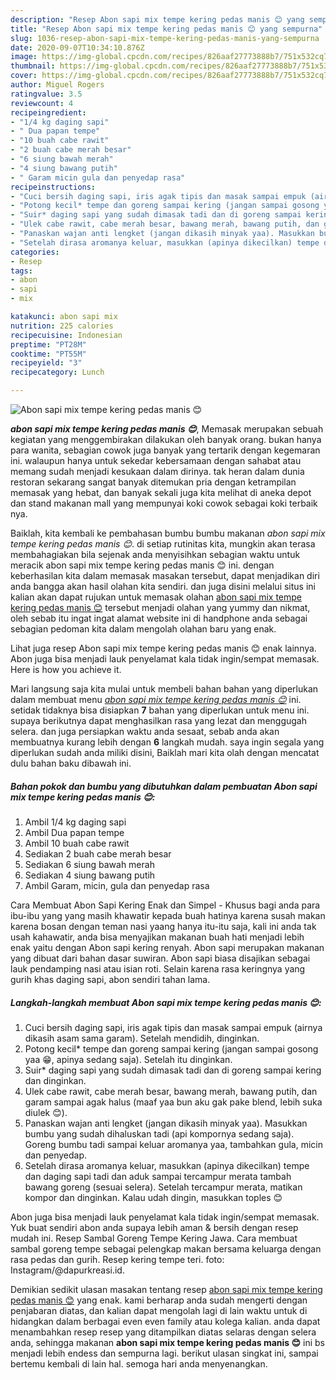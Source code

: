 ```yaml
---
description: "Resep Abon sapi mix tempe kering pedas manis 😊 yang sempurna"
title: "Resep Abon sapi mix tempe kering pedas manis 😊 yang sempurna"
slug: 1036-resep-abon-sapi-mix-tempe-kering-pedas-manis-yang-sempurna
date: 2020-09-07T10:34:10.876Z
image: https://img-global.cpcdn.com/recipes/826aaf27773888b7/751x532cq70/abon-sapi-mix-tempe-kering-pedas-manis-😊-foto-resep-utama.jpg
thumbnail: https://img-global.cpcdn.com/recipes/826aaf27773888b7/751x532cq70/abon-sapi-mix-tempe-kering-pedas-manis-😊-foto-resep-utama.jpg
cover: https://img-global.cpcdn.com/recipes/826aaf27773888b7/751x532cq70/abon-sapi-mix-tempe-kering-pedas-manis-😊-foto-resep-utama.jpg
author: Miguel Rogers
ratingvalue: 3.5
reviewcount: 4
recipeingredient:
- "1/4 kg daging sapi"
- " Dua papan tempe"
- "10 buah cabe rawit"
- "2 buah cabe merah besar"
- "6 siung bawah merah"
- "4 siung bawang putih"
- " Garam micin gula dan penyedap rasa"
recipeinstructions:
- "Cuci bersih daging sapi, iris agak tipis dan masak sampai empuk (airnya dikasih asam sama garam). Setelah mendidih, dinginkan."
- "Potong kecil* tempe dan goreng sampai kering (jangan sampai gosong yaa 😁, apinya sedang saja). Setelah itu dinginkan."
- "Suir* daging sapi yang sudah dimasak tadi dan di goreng sampai kering dan dinginkan."
- "Ulek cabe rawit, cabe merah besar, bawang merah, bawang putih, dan garam sampai agak halus (maaf yaa bun aku gak pake blend, lebih suka diulek 😊)."
- "Panaskan wajan anti lengket (jangan dikasih minyak yaa). Masukkan bumbu yang sudah dihaluskan tadi (api kompornya sedang saja). Goreng bumbu tadi sampai keluar aromanya yaa, tambahkan gula, micin dan penyedap."
- "Setelah dirasa aromanya keluar, masukkan (apinya dikecilkan) tempe dan daging sapi tadi dan aduk sampai tercampur merata tambah bawang goreng (sesuai selera). Setelah tercampur merata, matikan kompor dan dinginkan. Kalau udah dingin, masukkan toples 😊"
categories:
- Resep
tags:
- abon
- sapi
- mix

katakunci: abon sapi mix 
nutrition: 225 calories
recipecuisine: Indonesian
preptime: "PT28M"
cooktime: "PT55M"
recipeyield: "3"
recipecategory: Lunch

---
```



![Abon sapi mix tempe kering pedas manis 😊](https://img-global.cpcdn.com/recipes/826aaf27773888b7/751x532cq70/abon-sapi-mix-tempe-kering-pedas-manis-😊-foto-resep-utama.jpg)

<b><i>abon sapi mix tempe kering pedas manis 😊</i></b>, Memasak merupakan sebuah kegiatan yang menggembirakan dilakukan oleh banyak orang. bukan hanya para wanita, sebagian cowok juga banyak yang tertarik dengan kegemaran ini. walaupun hanya untuk sekedar kebersamaan dengan sahabat atau memang sudah menjadi kesukaan dalam dirinya. tak heran dalam dunia restoran sekarang sangat banyak ditemukan pria dengan ketrampilan memasak yang hebat, dan banyak sekali juga kita melihat di aneka depot dan stand makanan mall yang mempunyai koki cowok sebagai koki terbaik nya.

Baiklah, kita kembali ke pembahasan bumbu bumbu makanan <i>abon sapi mix tempe kering pedas manis 😊</i>. di setiap rutinitas kita, mungkin akan terasa membahagiakan bila sejenak anda menyisihkan sebagian waktu untuk meracik abon sapi mix tempe kering pedas manis 😊 ini. dengan keberhasilan kita dalam memasak masakan tersebut, dapat menjadikan diri anda bangga akan hasil olahan kita sendiri. dan juga disini melalui situs ini kalian akan dapat rujukan untuk memasak olahan <u>abon sapi mix tempe kering pedas manis 😊</u> tersebut menjadi olahan yang yummy dan nikmat, oleh sebab itu ingat ingat alamat website ini di handphone anda sebagai sebagian pedoman kita dalam mengolah olahan baru yang enak.

Lihat juga resep Abon sapi mix tempe kering pedas manis 😊 enak lainnya. Abon juga bisa menjadi lauk penyelamat kala tidak ingin/sempat memasak. Here is how you achieve it.


Mari langsung saja kita mulai untuk membeli bahan bahan yang diperlukan dalam membuat menu <u><i>abon sapi mix tempe kering pedas manis 😊</i></u> ini. setidak tidaknya bisa disiapkan <b>7</b> bahan yang diperlukan untuk menu ini. supaya berikutnya dapat menghasilkan rasa yang lezat dan menggugah selera. dan juga persiapkan waktu anda sesaat, sebab anda akan membuatnya kurang lebih dengan <b>6</b> langkah mudah. saya ingin segala yang diperlukan sudah anda miliki disini, Baiklah mari kita olah dengan mencatat dulu bahan baku dibawah ini.

<!--inarticleads1-->

##### Bahan pokok dan bumbu yang dibutuhkan dalam pembuatan Abon sapi mix tempe kering pedas manis 😊:

1. Ambil 1/4 kg daging sapi
1. Ambil  Dua papan tempe
1. Ambil 10 buah cabe rawit
1. Sediakan 2 buah cabe merah besar
1. Sediakan 6 siung bawah merah
1. Sediakan 4 siung bawang putih
1. Ambil  Garam, micin, gula dan penyedap rasa


Cara Membuat Abon Sapi Kering Enak dan Simpel - Khusus bagi anda para ibu-ibu yang yang masih khawatir kepada buah hatinya karena susah makan karena bosan dengan teman nasi yaang hanya itu-itu saja, kali ini anda tak usah kahawatir, anda bisa menyajikan makanan buah hati menjadi lebih enak yaitu dengan Abon sapi kering renyah. Abon sapi merupakan makanan yang dibuat dari bahan dasar suwiran. Abon sapi biasa disajikan sebagai lauk pendamping nasi atau isian roti. Selain karena rasa keringnya yang gurih khas daging sapi, abon sendiri tahan lama. 

<!--inarticleads2-->

##### Langkah-langkah membuat Abon sapi mix tempe kering pedas manis 😊:

1. Cuci bersih daging sapi, iris agak tipis dan masak sampai empuk (airnya dikasih asam sama garam). Setelah mendidih, dinginkan.
1. Potong kecil* tempe dan goreng sampai kering (jangan sampai gosong yaa 😁, apinya sedang saja). Setelah itu dinginkan.
1. Suir* daging sapi yang sudah dimasak tadi dan di goreng sampai kering dan dinginkan.
1. Ulek cabe rawit, cabe merah besar, bawang merah, bawang putih, dan garam sampai agak halus (maaf yaa bun aku gak pake blend, lebih suka diulek 😊).
1. Panaskan wajan anti lengket (jangan dikasih minyak yaa). Masukkan bumbu yang sudah dihaluskan tadi (api kompornya sedang saja). Goreng bumbu tadi sampai keluar aromanya yaa, tambahkan gula, micin dan penyedap.
1. Setelah dirasa aromanya keluar, masukkan (apinya dikecilkan) tempe dan daging sapi tadi dan aduk sampai tercampur merata tambah bawang goreng (sesuai selera). Setelah tercampur merata, matikan kompor dan dinginkan. Kalau udah dingin, masukkan toples 😊


Abon juga bisa menjadi lauk penyelamat kala tidak ingin/sempat memasak. Yuk buat sendiri abon anda supaya lebih aman &amp; bersih dengan resep mudah ini. Resep Sambal Goreng Tempe Kering Jawa. Cara membuat sambal goreng tempe sebagai pelengkap makan bersama keluarga dengan rasa pedas dan gurih. Resep kering tempe teri. foto: Instagram/@dapurkreasi.id. 

Demikian sedikit ulasan masakan tentang resep <u>abon sapi mix tempe kering pedas manis 😊</u> yang enak. kami berharap anda sudah mengerti dengan penjabaran diatas, dan kalian dapat mengolah lagi di lain waktu untuk di hidangkan dalam berbagai even even family atau kolega kalian. anda dapat menambahkan resep resep yang ditampilkan diatas selaras dengan selera anda, sehingga makanan <b>abon sapi mix tempe kering pedas manis 😊</b> ini bs menjadi lebih endess dan sempurna lagi. berikut ulasan singkat ini, sampai bertemu kembali di lain hal. semoga hari anda menyenangkan.
